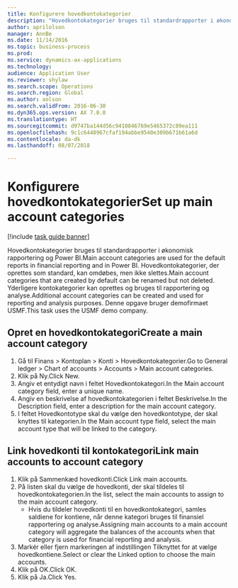 ```yaml
--- 
title: Konfigurere hovedkontokategorier
description: "Hovedkontokategorier bruges til standardrapporter i økonomisk rapportering og Power BI."
author: aprilolson
manager: AnnBe
ms.date: 11/14/2016
ms.topic: business-process
ms.prod: 
ms.service: dynamics-ax-applications
ms.technology: 
audience: Application User
ms.reviewer: shylaw
ms.search.scope: Operations
ms.search.region: Global
ms.author: aolson
ms.search.validFrom: 2016-06-30
ms.dyn365.ops.version: AX 7.0.0
ms.translationtype: HT
ms.sourcegitcommit: d9747ba144d56c9410846769e5465372c89ea111
ms.openlocfilehash: 9c1c6448967cfaf194abbe9540e309b671b61a6d
ms.contentlocale: da-dk
ms.lasthandoff: 08/07/2018

---
```

# <a name="set-up-main-account-categories"></a><span data-ttu-id="50dca-103">Konfigurere hovedkontokategorier</span><span class="sxs-lookup"><span data-stu-id="50dca-103">Set up main account categories</span></span>

[!include [task guide banner](../../includes/task-guide-banner.md)]

<span data-ttu-id="50dca-104">Hovedkontokategorier bruges til standardrapporter i økonomisk rapportering og Power BI.</span><span class="sxs-lookup"><span data-stu-id="50dca-104">Main account categories are used for the default reports in financial reporting and in Power BI.</span></span> <span data-ttu-id="50dca-105">Hovedkontokategorier, der oprettes som standard, kan omdøbes, men ikke slettes.</span><span class="sxs-lookup"><span data-stu-id="50dca-105">Main account categories that are created by default can be renamed but not deleted.</span></span> <span data-ttu-id="50dca-106">Yderligere kontokategorier kan oprettes og bruges til rapportering og analyse.</span><span class="sxs-lookup"><span data-stu-id="50dca-106">Additional account categories can be created and used for reporting and analysis purposes.</span></span> <span data-ttu-id="50dca-107">Denne opgave bruger demofirmaet USMF.</span><span class="sxs-lookup"><span data-stu-id="50dca-107">This task uses the USMF demo company.</span></span>


## <a name="create-a-main-account-category"></a><span data-ttu-id="50dca-108">Opret en hovedkontokategori</span><span class="sxs-lookup"><span data-stu-id="50dca-108">Create a main account category</span></span>
1. <span data-ttu-id="50dca-109">Gå til Finans > Kontoplan > Konti > Hovedkontokategorier.</span><span class="sxs-lookup"><span data-stu-id="50dca-109">Go to General ledger > Chart of accounts > Accounts > Main account categories.</span></span>
2. <span data-ttu-id="50dca-110">Klik på Ny.</span><span class="sxs-lookup"><span data-stu-id="50dca-110">Click New.</span></span>
3. <span data-ttu-id="50dca-111">Angiv et entydigt navn i feltet Hovedkontokategori.</span><span class="sxs-lookup"><span data-stu-id="50dca-111">In the Main account category field, enter a unique name.</span></span>
4. <span data-ttu-id="50dca-112">Angiv en beskrivelse af hovedkontokategorien i feltet Beskrivelse.</span><span class="sxs-lookup"><span data-stu-id="50dca-112">In the Description field, enter a description for the main account category.</span></span>
5. <span data-ttu-id="50dca-113">I feltet Hovedkontotype skal du vælge den hovedkontotype, der skal knyttes til kategorien.</span><span class="sxs-lookup"><span data-stu-id="50dca-113">In the Main account type field, select the main account type that will be linked to the category.</span></span>

## <a name="link-main-accounts-to-account-category"></a><span data-ttu-id="50dca-114">Link hovedkonti til kontokategori</span><span class="sxs-lookup"><span data-stu-id="50dca-114">Link main accounts to account category</span></span>
1. <span data-ttu-id="50dca-115">Klik på Sammenkæd hovedkonti.</span><span class="sxs-lookup"><span data-stu-id="50dca-115">Click Link main accounts.</span></span>
2. <span data-ttu-id="50dca-116">På listen skal du vælge de hovedkonti, der skal tildeles til hovedkontokategorien.</span><span class="sxs-lookup"><span data-stu-id="50dca-116">In the list, select the main accounts to assign to the main account category.</span></span>
    * <span data-ttu-id="50dca-117">Hvis du tildeler hovedkonti til en hovedkontokategori, samles saldiene for kontiene, når denne kategori bruges til finansiel rapportering og analyse.</span><span class="sxs-lookup"><span data-stu-id="50dca-117">Assigning main accounts to a main account category will aggregate the balances of the accounts when that category is used for financial reporting and analysis.</span></span>  
3. <span data-ttu-id="50dca-118">Markér eller fjern markeringen af indstillingen Tilknyttet for at vælge hovedkontiene.</span><span class="sxs-lookup"><span data-stu-id="50dca-118">Select or clear the Linked option to choose the main accounts.</span></span>
4. <span data-ttu-id="50dca-119">Klik på OK.</span><span class="sxs-lookup"><span data-stu-id="50dca-119">Click OK.</span></span>
5. <span data-ttu-id="50dca-120">Klik på Ja.</span><span class="sxs-lookup"><span data-stu-id="50dca-120">Click Yes.</span></span>


